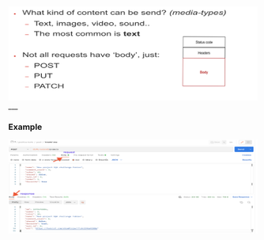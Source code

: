 <img src="../../img/body.png" alt="History of Protocols" width="800" height="190"/>
___

### **Example**
<img src="../../img/body-ex.png" alt="History of Protocols" width="800" height="190"/>




